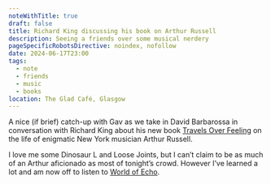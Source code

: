```yaml
---
noteWithTitle: true
draft: false
title: Richard King discussing his book on Arthur Russell
description: Seeing a friends over some musical nerdery
pageSpecificRobotsDirective: noindex, nofollow
date: 2024-06-17T23:00
tags:
  - note
  - friends
  - music
  - books
location: The Glad Café, Glasgow
---
```

A nice (if brief) catch-up with Gav as we take in David Barbarossa in conversation with Richard King about his new book [Travels Over Feeling](https://www.faber.co.uk/product/9780571379668-travels-over-feeling/) on the life of enigmatic New York musician Arthur Russell.

I love me some Dinosaur L and Loose Joints, but I can’t claim to be as much of an Arthur aficionado as most of tonight’s crowd. However I’ve learned a lot and am now off to listen to [World of Echo](https://arthurrussell.bandcamp.com/album/world-of-echo).
